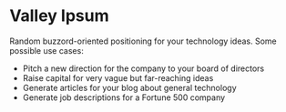 Valley Ipsum
============

Random buzzord-oriented positioning for your technology ideas. Some possible
use cases:

* Pitch a new direction for the company to your board of directors
* Raise capital for very vague but far-reaching ideas
* Generate articles for your blog about general technology
* Generate job descriptions for a Fortune 500 company

